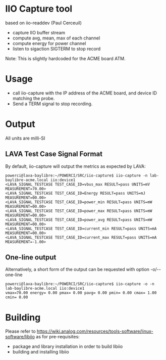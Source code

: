 # IIO Capture tool #

based on iio-readdev (Paul Cerceuil)

- capture IIO buffer stream
- compute avg, mean, max of each channel
- compute energy for power channel
- listen to sigaction SIGTERM to stop record

Note: This is slightly hardcoded for the ACME board ATM.

# Usage #

* call iio-capture with the IP address of the ACME board, and device ID matching the probe.
* Send a TERM signal to stop recording.

# Output #

All units are milli-SI

## LAVA Test Case Signal Format ##

By default, iio-capture will output the metrics as expected by LAVA:

```
powerci@lava-baylibre:~/POWERCI/SRC/iio-capture$ iio-capture -n lab-baylibre-acme.local iio:device1
<LAVA_SIGNAL_TESTCASE TEST_CASE_ID=vbus_max RESULT=pass UNITS=mV MEASUREMENT=70.00>
<LAVA_SIGNAL_TESTCASE TEST_CASE_ID=Energy RESULT=pass UNITS=mJ MEASUREMENT=00.00>
<LAVA_SIGNAL_TESTCASE TEST_CASE_ID=power_min RESULT=pass UNITS=mW MEASUREMENT=00.00>
<LAVA_SIGNAL_TESTCASE TEST_CASE_ID=power_max RESULT=pass UNITS=mW MEASUREMENT=00.00>
<LAVA_SIGNAL_TESTCASE TEST_CASE_ID=power_avg RESULT=pass UNITS=mW MEASUREMENT=00.00>
<LAVA_SIGNAL_TESTCASE TEST_CASE_ID=current_min RESULT=pass UNITS=mA MEASUREMENT=00.00>
<LAVA_SIGNAL_TESTCASE TEST_CASE_ID=current_max RESULT=pass UNITS=mA MEASUREMENT=-1.00>
```

## One-line output ##

Alternatively, a short form of the output can be requested with option -o/--one-line

```
powerci@lava-baylibre:~/POWERCI/SRC/iio-capture$ iio-capture -o -n lab-baylibre-acme.local iio:device1
vmax=70.00 energy= 0.00 pmax= 0.00 pavg= 0.00 pmin= 0.00 cmax= 1.00 cmin= 0.00
```
# Building #

Please refer to https://wiki.analog.com/resources/tools-software/linux-software/libiio as for pre-requisites:

* package and library installation in order to build libiio
* building and installing libiio

